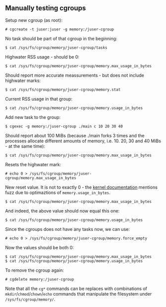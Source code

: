 

## Manually testing cgroups

Setup new cgroup (as root):

    # cgcreate -t juser:juser -g memory:/juser-cgroup

No task should be part of that cgroup in the beginning:

    $ cat /sys/fs/cgroup/memory/juser-cgroup/tasks

Highwater RSS usage - should be 0:

    $ cat /sys/fs/cgroup/memory/juser-cgroup/memory.max_usage_in_bytes

Should report more accurate meassurements - but does not include highwater
marks:

    $ cat /sys/fs/cgroup/memory/juser-cgroup/memory.stat

Current RSS usage in that group:

    $ cat /sys/fs/cgroup/memory/juser-cgroup/memory.usage_in_bytes

Add new task to the group:

    $ cgexec -g memory:/juser-cgroup ./main c 10 20 30 40

Should report about 100 MiBs (because ./main forks 3 times and the processes
allocate different amounts of memory, i.e.  10. 20, 30 and 40 MiBs - at the
same time):

    $ cat /sys/fs/cgroup/memory/juser-cgroup/memory.max_usage_in_bytes

Resets the highwater mark:

    # echo 0 > /sys/fs/cgroup/memory/juser-cgroup/memory.max_usage_in_bytes

New reset value. It is not to exactly 0 - the [kernel documentation][1]
mentions fuzz due to optimaztions of `memory.usage_in_bytes`.
 
    $ cat /sys/fs/cgroup/memory/juser-cgroup/memory.max_usage_in_bytes

And indeed, the above value should now equal this one:

    $ cat /sys/fs/cgroup/memory/juser-cgroup/memory.usage_in_bytes

Since the cgroups does not have any tasks now, we can use:

    # echo 0 > /sys/fs/cgroup/memory/juser-cgroup/memory.force_empty

Now the values should be both 0:

    $ cat /sys/fs/cgroup/memory/juser-cgroup/memory.max_usage_in_bytes
    $ cat /sys/fs/cgroup/memory/juser-cgroup/memory.usage_in_bytes


To remove the cgroup again:

    # cgdelete memory:/juser-cgroup


Note that all the `cg*` commands can be replaces with combinations of
`mkdir`/`chmod`/`chown`/`echo` commands that manipulate the filesystem under
`/sys/fs/cgroup/memory/`.


[1]: http://www.kernel.org/doc/Documentation/cgroups/memory.txt


